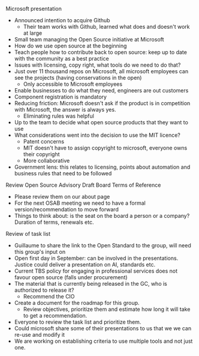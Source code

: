 Microsoft presentation
* Announced intention to acquire Github
  * Their team works with Github, learned what does and doesn't work at large
* Small team managing the Open Source initiative at Microsoft
* How do we use open source at the beginning
* Teach people how to contribute back to open source: keep up to date with the community as a best practice
* Issues with licensing, copy right, what tools do we need to do that?
* Just over 11 thousand repos on Microsoft, all microsoft employees can see the projects (having conservations in the open)
  * Only accessible to Microsoft employees
* Enable businesses to do what they need, engineers are out customers
* Component registration is mandatory
* Reducing friction: Microsoft doesn't ask if the product is in competition with Microsoft, the answer is always yes.
  * Eliminating rules was helpful
* Up to the team to decide what open source products that they want to use
* What considerations went into the decision to use the MIT licence?
  * Patent concerns
  * MIT doesn't have to assign copyright to microsoft, everyone owns their copyright
  * More collaborative
* Government lens: this relates to licensing, points about automation and business rules that need to be followed

Review Open Source Advisory Draft Board Terms of Reference
* Please review them on our about page
* For the next OSAB meeting we need to have a formal version/recommendation to move forward
* Things to think about: is the seat on the board a person or a company? Duration of terms, renewals etc.

Review of task list
* Guillaume to share the link to the Open Standard to the group, will need this group's input on
* Open first day in September: can be involved in the presentations. Justice could deliver a presentation on AI, standards etc.
* Current TBS policy for engaging in professional services does not favour open source (falls under procurement)
* The material that is currently being released in the GC, who is authorized to release it?
  * Recommend the CIO
* Create a document for the roadmap for this group.
  * Review objectives, prioritize them and estimate how long it will take to get a recommendation.
* Everyone to review the task list and prioritize them.
* Could microsoft share some of their presentations to us that we we can re-use and modify it
* We are working on establishing criteria to use multiple tools and not just one.
